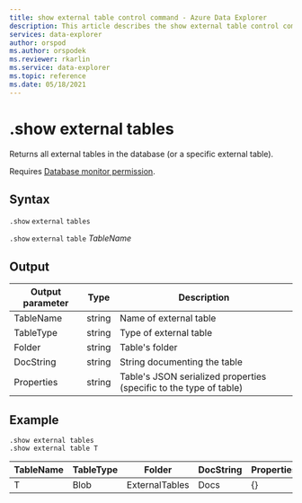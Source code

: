 ```yaml
---
title: show external table control command - Azure Data Explorer
description: This article describes the show external table control command in Azure Data Explorer 
services: data-explorer
author: orspod
ms.author: orspodek
ms.reviewer: rkarlin
ms.service: data-explorer
ms.topic: reference
ms.date: 05/18/2021
---
```

# .show external tables

Returns all external tables in the database (or a specific external table).

Requires [Database monitor permission](../management/access-control/role-based-authorization.md).

## Syntax

`.show` `external` `tables`

`.show` `external` `table` *TableName*

## Output

| Output parameter | Type   | Description                                                         |
|------------------|--------|---------------------------------------------------------------------|
| TableName        | string | Name of external table                                             |
| TableType        | string | Type of external table                                              |
| Folder           | string | Table's folder                                                     |
| DocString        | string | String documenting the table                                       |
| Properties       | string | Table's JSON serialized properties (specific to the type of table) |

## Example

```kusto
.show external tables
.show external table T
```

| TableName | TableType | Folder         | DocString | Properties |
|-----------|-----------|----------------|-----------|------------|
| T         | Blob      | ExternalTables | Docs      | {}         |
